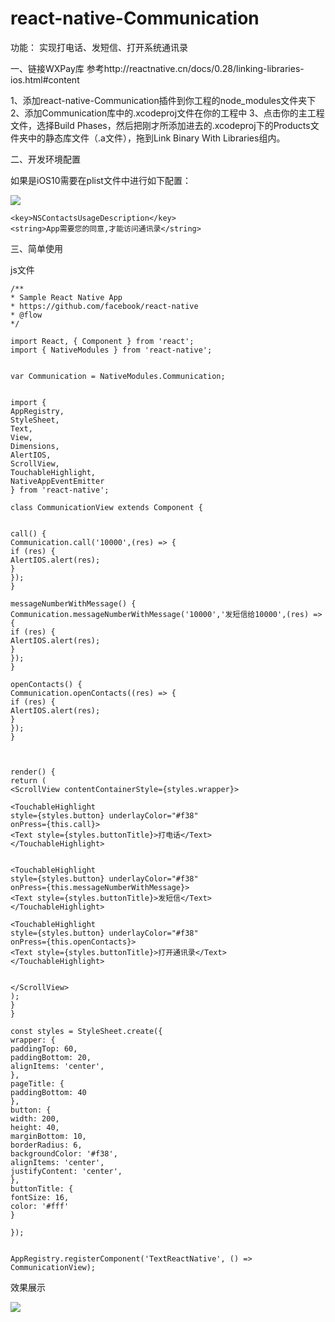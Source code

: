 # react-native-Communication

功能：
实现打电话、发短信、打开系统通讯录

一、链接WXPay库
参考http://reactnative.cn/docs/0.28/linking-libraries-ios.html#content

1、添加react-native-Communication插件到你工程的node_modules文件夹下
2、添加Communication库中的.xcodeproj文件在你的工程中
3、点击你的主工程文件，选择Build Phases，然后把刚才所添加进去的.xcodeproj下的Products文件夹中的静态库文件（.a文件），拖到Link Binary With Libraries组内。

二、开发环境配置

如果是iOS10需要在plist文件中进行如下配置：

![](http://upload-images.jianshu.io/upload_images/2093433-106317e5bcad4b7b.png?imageMogr2/auto-orient/strip%7CimageView2/2/w/1240)

```
<key>NSContactsUsageDescription</key>  
<string>App需要您的同意,才能访问通讯录</string>  
```

三、简单使用

js文件
```
/**
* Sample React Native App
* https://github.com/facebook/react-native
* @flow
*/

import React, { Component } from 'react';
import { NativeModules } from 'react-native';


var Communication = NativeModules.Communication;


import {
AppRegistry,
StyleSheet,
Text,
View,
Dimensions,
AlertIOS,
ScrollView,
TouchableHighlight,
NativeAppEventEmitter
} from 'react-native';

class CommunicationView extends Component {


call() {
Communication.call('10000',(res) => {
if (res) {
AlertIOS.alert(res);
} 
});
}

messageNumberWithMessage() {
Communication.messageNumberWithMessage('10000','发短信给10000',(res) => {
if (res) {
AlertIOS.alert(res);
}
});
}

openContacts() {
Communication.openContacts((res) => {
if (res) {
AlertIOS.alert(res);
}
});
}



render() {
return (
<ScrollView contentContainerStyle={styles.wrapper}>

<TouchableHighlight 
style={styles.button} underlayColor="#f38"
onPress={this.call}>
<Text style={styles.buttonTitle}>打电话</Text>
</TouchableHighlight>


<TouchableHighlight 
style={styles.button} underlayColor="#f38"
onPress={this.messageNumberWithMessage}>
<Text style={styles.buttonTitle}>发短信</Text>
</TouchableHighlight>

<TouchableHighlight 
style={styles.button} underlayColor="#f38"
onPress={this.openContacts}>
<Text style={styles.buttonTitle}>打开通讯录</Text>
</TouchableHighlight>


</ScrollView>
);
}
}

const styles = StyleSheet.create({
wrapper: {
paddingTop: 60,
paddingBottom: 20,
alignItems: 'center',
},
pageTitle: {
paddingBottom: 40
},
button: {
width: 200,
height: 40,
marginBottom: 10,
borderRadius: 6,
backgroundColor: '#f38',
alignItems: 'center',
justifyContent: 'center',
},
buttonTitle: {
fontSize: 16,
color: '#fff'
}

});


AppRegistry.registerComponent('TextReactNative', () => CommunicationView);
```

效果展示

![](http://upload-images.jianshu.io/upload_images/2093433-d072bdfe543132f0.png?imageMogr2/auto-orient/strip%7CimageView2/2/w/1240)

